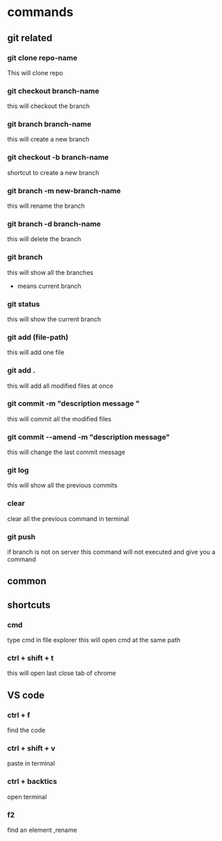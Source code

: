 # commands




## git related 
### git clone repo-name
This will clone repo

### git checkout branch-name
this will checkout the branch

### git branch branch-name
this will create a new branch

### git checkout -b branch-name
shortcut to create a new branch

### git branch -m new-branch-name
this will rename the branch

### git branch -d branch-name
this will delete the branch

### git branch
this will show all the branches
* means current branch

### git status
this will show the current branch

### git add (file-path)
this will add one file

### git add .
this will add all modified files at once

### git commit -m "description message "
this will commit all the modified files

### git commit --amend -m "description message"
this will change the last commit message

### git log
this will show all the previous commits

### clear
clear all the previous command in terminal

###  git push
if branch is not on server this command will not executed and give you a command



## common



## shortcuts

### cmd
type cmd in file explorer this will open cmd at the same path

### ctrl + shift + t
this will open last close tab of chrome


## VS code

### ctrl + f
find the code

### ctrl + shift + v
paste in terminal

### ctrl + backtics
open terminal

### f2
find an element ,rename




